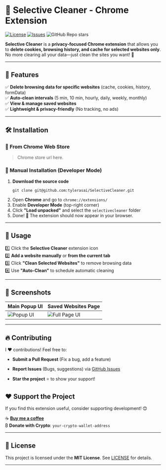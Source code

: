# 🧹 Selective Cleaner - Chrome Extension

[![License](https://img.shields.io/github/license/tylerasai/SelectiveCleaner)](LICENSE)
[![Issues](https://img.shields.io/github/issues/tylerasai/SelectiveCleaner)](https://github.com/tylerasai/SelectiveCleaner)
![GitHub Repo stars](https://img.shields.io/github/stars/:user/https%3A%2F%2Fgithub.com%2Ftylerasai%2FSelectiveCleaner)

**Selective Cleaner** is a **privacy-focused Chrome extension** that allows you to **delete cookies, browsing history, and cache for selected websites only**. No more clearing all your data—just clean the sites you want! 🚀

---

## 🎯 Features
✅ **Delete browsing data for specific websites** (cache, cookies, history, formData) <br/>
✅ **Auto-clean intervals** (5 min, 10 min, hourly, daily, weekly, monthly)  
✅ **View & manage saved websites**  
✅ **Lightweight & privacy-friendly** (No tracking, no ads)  

---

## 🛠️ Installation

### 🔹 **From Chrome Web Store**
> Chrome store url here.

### 🔹 **Manual Installation (Developer Mode)**
1. **Download the source code**  
   ```
   git clone git@github.com:tylerasai/SelectiveCleaner.git
   ```
2. Open **Chrome** and go to `chrome://extensions/`
3. Enable **Developer Mode** (top-right corner)
4. Click **"Load unpacked"** and select the `selectivecleaner` folder
5. Done! 🎉 The extension should now appear in your browser.

---

## 📖 Usage
1️⃣ Click the **Selective Cleaner** extension icon  
2️⃣ **Add a website manually** or **from the current tab**  
3️⃣ Click **"Clean Selected Websites"** to remove browsing data  
4️⃣ Use **"Auto-Clean"** to schedule automatic cleaning  

---

## 📌 Screenshots
| Main Popup UI | Saved Websites Page |
|--------------|----------------|
| ![Popup UI](https://github.com/user-attachments/assets/080e22c2-ff88-47d7-9020-8f2f6ac87201) | ![Full Page UI](https://github.com/user-attachments/assets/5f0be878-6711-492b-b57b-c86368e6e41e) |

---

## 🔥 Contributing
I ❤️ contributions! Feel free to:
- **Submit a Pull Request** (Fix a bug, add a feature)

- **Report Issues** (Bugs, suggestions) via [GitHub Issues](https://github.com/tylerasai/SelectiveCleaner/issues)
- **Star the project** ⭐ to show your support!

## ❤️ Support the Project
If you find this extension useful, consider supporting development! 😊

☕ **[Buy me a coffee](https://www.paypal.com/donate/?business=RRGVSHUY2L8JQ&no_recurring=0&item_name=Support+the+Selective+Cleaner+Chrome+Extension&currency_code=CAD)**  
₿ **Donate with Crypto**: `your-crypto-wallet-address`  

---

## 📜 License
This project is licensed under the **MIT License**. See [LICENSE](LICENSE) for details.

---
